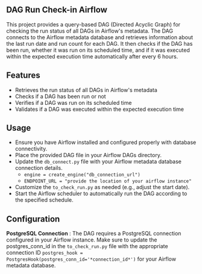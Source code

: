 ## DAG Run Check-in Airflow
This project provides a query-based DAG (Directed Acyclic Graph) for checking the run status of all DAGs in Airflow's metadata. The DAG connects to the Airflow metadata database and retrieves information about the last run date and run count for each DAG. It then checks if the DAG has been run, whether it was run on its scheduled time, and if it was executed within the expected execution time automatically after every 6 hours.

## Features
- Retrieves the run status of all DAGs in Airflow's metadata
- Checks if a DAG has been run or not
- Verifies if a DAG was run on its scheduled time
- Validates if a DAG was executed within the expected execution time

## Usage
- Ensure you have Airflow installed and configured properly with database connectivity.
- Place the provided DAG file in your Airflow DAGs directory.
- Update the `db_connect.py` file with your Airflow metadata database connection details.
   - `engine = create_engine("db_connection_url")`
   - `ENDPOINT_URL = "provide the location of your airflow instance"`
- Customize the `to_check_run.py` as needed (e.g., adjust the start date).
- Start the Airflow scheduler to automatically run the DAG according to the specified schedule.

## Configuration
**PostgreSQL Connection** : The DAG requires a PostgreSQL connection configured in your Airflow instance. Make sure to update the postgres_conn_id in the `to_check_run.py` file with the appropriate connection ID `postgres_hook = PostgresHook(postgres_conn_id='*connection_id*')` for your Airflow metadata database.
